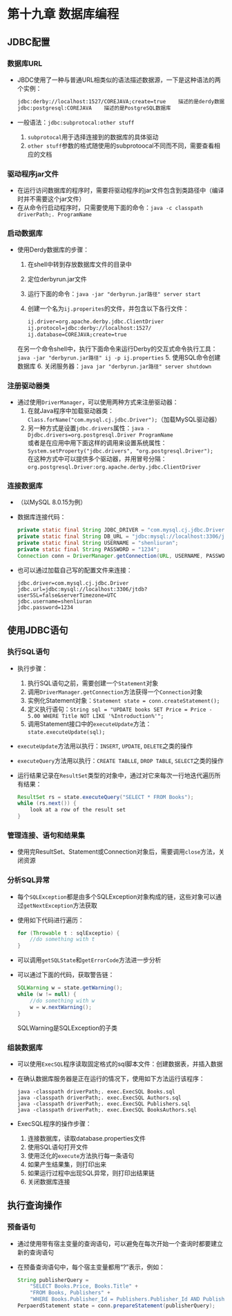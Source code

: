 # 第十九章 数据库编程

## JDBC配置

### 数据库URL

+ JBDC使用了一种与普通URL相类似的语法描述数据源，一下是这种语法的两个实例：

    ```txt
    jdbc:derby://localhost:1527/COREJAVA;create=true    描述的是derdy数据库
    jdbc:postgresql:COREJAVA    描述的是PostgreSQL数据库
    ```

+ 一般语法：`jdbc:subprotocal:other stuff`
    1. `subprotocal`用于选择连接到的数据库的具体驱动
    2. `other stuff`参数的格式随使用的subprotoocal不同而不同，需要查看相应的文档

### 驱动程序jar文件

+ 在运行访问数据库的程序时，需要将驱动程序的jar文件包含到类路径中（编译时并不需要这个jar文件）
+ 在从命令行启动程序时，只需要使用下面的命令：`java -c classpath driverPath;. ProgramName`

### 启动数据库

+ 使用Derdy数据库的步骤：
    1. 在shell中转到存放数据库文件的目录中
    2. 定位derbyrun.jar文件
    3. 运行下面的命令：`java -jar "derbyrun.jar路径" server start`
    4. 创建一个名为`ij.properites`的文件，并包含以下各行文件：

        ```txt
        ij.driver=org.apache.derby.jdbc.ClientDriver
        ij.protocol=jdbc:derby://localhost:1527/
        ij.database=COREJAVA;create=true
        ```

    在另一个命令shell中，执行下面命令来运行Derby的交互式命令执行工具：`java -jar "derbyrun.jar路径" ij -p ij.properties`
    5. 使用SQL命令创建数据库
    6. 关闭服务器：`java jar "derbyrun.jar路径" server shutdown`

### 注册驱动器类

+ 通过使用`DriverManager`，可以使用两种方式来注册驱动器：
    1. 在就Java程序中加载驱动器类：`Class.forName("com.mysql.cj.jdbc.Driver");`（加载MySQL驱动器）
    2. 另一种方式是设置`jdbc.drivers`属性：`java -Djdbc.drivers=org.postgresql.Driver ProgramName`</br>或者是在应用中用下面这样的调用来设置系统属性：`System.setProperty("jdbc.drivers", "org.postgresql.Driver");`</br>在这种方式中可以提供多个驱动器，并用冒号分隔：`org.postgresql.Driver:org.apache.derby.jdbc.ClientDriver`

### 连接数据库

+ （以MySQL 8.0.15为例）
+ 数据库连接代码：

    ```java
    private static final String JDBC_DRIVER = "com.mysql.cj.jdbc.Driver";
    private static final String DB_URL = "jdbc:mysql://localhost:3306/jtdb?userSSL=false&serverTimezone=UTC";
    private static final String USERNAME = "shenliuran";
    private static final String PASSWORD = "1234";
    Connection conn = DriverManager.getConnection(URL, USERNAME, PASSWORD);
    ```

+ 也可以通过加载自己写的配置文件来连接：

    ```properties
    jdbc.driver=com.mysql.cj.jdbc.Driver
    jdbc.url=jdbc:mysql://localhost:3306/jtdb?userSSL=false&serverTimezone=UTC
    jdbc.username=shenliuran
    jdbc.password=1234
    ```

## 使用JDBC语句

### 执行SQL语句

+ 执行步骤：
    1. 执行SQL语句之前，需要创建一个`Statement`对象
    2. 调用`DriverManager.getConnection`方法获得一个`Connection`对象
    3. 实例化Statement对象：`Statement state = conn.createStatement();`
    4. 定义执行语句：`String sql = "UPDATE books SET Price = Price - 5.00 WHERE Title NOT LIKE '%Introduction%'";`
    5. 调用Statement接口中的`executeUpdate`方法：`state.executeUpdate(sql);`
+ `executeUpdate`方法用以执行：`INSERT`, `UPDATE`, `DELETE`之类的操作
+ `executeQuery`方法用以执行：`CREATE TABLLE`, `DROP TABLE`, `SELECT`之类的操作
+ 运行结果记录在`ResultSet`类型的对象中，通过对它来每次一行地迭代遍历所有结果：

    ```java
    ResultSet rs = state.executeQuery("SELECT * FROM Books");
    while (rs.next()) {
        look at a row of the result set
    }
    ```

### 管理连接、语句和结果集

+ 使用完ResultSet、Statement或Connection对象后，需要调用`close`方法，关闭资源

### 分析SQL异常

+ 每个`SQLException`都是由多个SQLException对象构成的链，这些对象可以通过`getNextException`方法获取
+ 使用如下代码进行遍历：

    ```java
    for (Throwable t : sqlExceptio) {
        //do something with t
    }
    ```

+ 可以调用`getSQLState`和`getErrorCode`方法进一步分析
+ 可以通过下面的代码，获取警告链：

    ```java
    SQLWarning w = state.getWarning();
    while (w != null) {
        //do something with w
        w = w.nextWarning();
    }
    ```

    SQLWarning是SQLException的子类

### 组装数据库

+ 可以使用`ExecSQL`程序读取固定格式的sql脚本文件：创建数据表，并插入数据
+ 在确认数据库服务器是正在运行的情况下，使用如下方法运行该程序：

    ```shell
    java -classpath driverPath;. exec.ExecSQL Books.sql
    java -classpath driverPath;. exec.ExecSQL Authors.sql
    java -classpath driverPath;. exec.ExecSQL Publishers.sql
    java -classpath driverPath;. exec.ExecSQL BooksAuthors.sql
    ```

+ ExecSQL程序的操作步骤：
    1. 连接数据库，读取database.properties文件
    2. 使用SQL语句打开文件
    3. 使用泛化的`execute`方法执行每一条语句
    4. 如果产生结果集，则打印出来
    5. 如果运行过程中出现SQL异常，则打印出结果链
    6. 关闭数据库连接

## 执行查询操作

### 预备语句

+ 通过使用带有宿主变量的查询语句，可以避免在每次开始一个查询时都要建立新的查询语句
+ 在预备查询语句中，每个宿主变量都用“?”表示，例如：

    ```java
    String publisherQuery =
        "SELECT Books.Price, Books.Title" +
        "FROM Books, Publishers" +
        "WHERE Books.Publisher_Id = Publishers.Publisher_Id AND Publishers.Name = ?";
    PerpaerdStatement state = conn.prepareStatement(publisherQuery);
    ```
